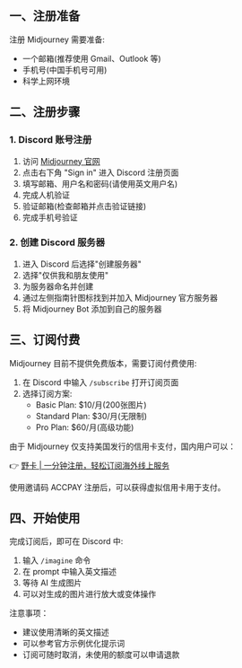 ## 一、注册准备

注册 Midjourney 需要准备:
- 一个邮箱(推荐使用 Gmail、Outlook 等)
- 手机号(中国手机号可用)
- 科学上网环境

## 二、注册步骤

### 1. Discord 账号注册

1. 访问 [Midjourney 官网](https://www.midjourney.com/home)
2. 点击右下角 "Sign in" 进入 Discord 注册页面
3. 填写邮箱、用户名和密码(请使用英文用户名)
4. 完成人机验证
5. 验证邮箱(检查邮箱并点击验证链接)
6. 完成手机号验证

### 2. 创建 Discord 服务器

1. 进入 Discord 后选择"创建服务器"
2. 选择"仅供我和朋友使用"
3. 为服务器命名并创建
4. 通过左侧指南针图标找到并加入 Midjourney 官方服务器
5. 将 Midjourney Bot 添加到自己的服务器

## 三、订阅付费

Midjourney 目前不提供免费版本，需要订阅付费使用:

1. 在 Discord 中输入 `/subscribe` 打开订阅页面
2. 选择订阅方案:
   - Basic Plan: $10/月(200张图片)
   - Standard Plan: $30/月(无限制)
   - Pro Plan: $60/月(高级功能)

由于 Midjourney 仅支持美国发行的信用卡支付，国内用户可以：

👉 [野卡 | 一分钟注册，轻松订阅海外线上服务](https://bit.ly/bewildcard)

使用邀请码 ACCPAY 注册后，可以获得虚拟信用卡用于支付。

## 四、开始使用

完成订阅后，即可在 Discord 中:
1. 输入 `/imagine` 命令
2. 在 prompt 中输入英文描述
3. 等待 AI 生成图片
4. 可以对生成的图片进行放大或变体操作

注意事项：
- 建议使用清晰的英文描述
- 可以参考官方示例优化提示词
- 订阅可随时取消，未使用的额度可以申请退款